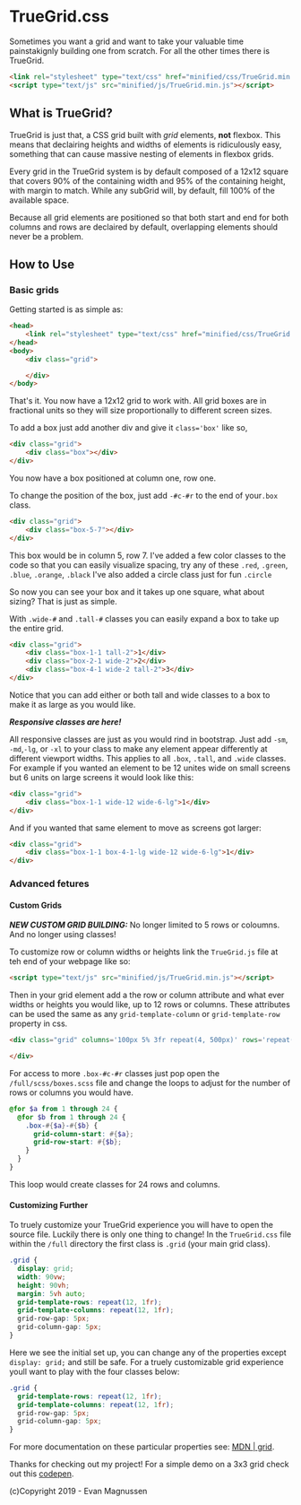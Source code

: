 # TrueGrid.css
Sometimes you want a grid and want to take your valuable time painstakignly building one from scratch.
For all the other times there is TrueGrid.

```html
<link rel="stylesheet" type="text/css" href="minified/css/TrueGrid.min.css"/>
<script type="text/js" src="minified/js/TrueGrid.min.js"></script>
``` 

## What is TrueGrid?
TrueGrid is just that, a CSS grid built with *grid* elements, **not** flexbox. This means that declairing heights and widths of elements is ridiculously easy, something that can cause massive nesting of elements in flexbox grids. 

Every grid in the TrueGrid system is by default composed of a 12x12 square that covers 90% of the containing width and 95% of the containing height, with margin to match. While any subGrid will, by default, fill 100% of the available space.

Because all grid elements are positioned so that both start and end for both columns and rows are declaired by default, overlapping elements should never be a problem.

## How to Use
### Basic grids
Getting started is as simple as:
```html
<head>
    <link rel="stylesheet" type="text/css" href="minified/css/TrueGrid.min.css"/>
</head>
<body>
    <div class="grid">

    </div>
</body>
```
That's it. You now have a 12x12 grid to work with. All grid boxes are in fractional units so they will size proportionally to different screen sizes.

To add a box just add another div and give it `class='box'` like so,
```html
<div class="grid">
    <div class="box"></div>
</div>
```
You now have a box positioned at column one, row one. 

To change the position of the box, just add `-#c-#r` to the end of your`.box` class.
```html
<div class="grid">
    <div class="box-5-7"></div>
</div>
```
This box would be in column 5, row 7.
I've added a few color classes to the code so that you can easily visualize spacing, try any of these `.red`, `.green`, `.blue`, `.orange`, `.black`
I've also added a circle class just for fun `.circle`

So now you can see your box and it takes up one square, what about sizing? That is just as simple.

With `.wide-#` and `.tall-#` classes you can easily expand a box to take up the entire grid.
```html
<div class="grid">
    <div class="box-1-1 tall-2">1</div>
    <div class="box-2-1 wide-2">2</div>
    <div class="box-4-1 wide-2 tall-2">3</div>
</div>
```
Notice that you can add either or both tall and wide classes to a box to make it as large as you would like.

**_Responsive classes are here!_**

All responsive classes are just as you would rind in bootstrap.
Just add `-sm`, `-md`,`-lg`, or `-xl` to your class to make any element appear differently at different viewport widths. This applies to all `.box`, `.tall`, and `.wide` classes.
For example if you wanted an element to be 12 unites wide on small screens but 6 units on large screens it would look like this:
```html
<div class="grid">
    <div class="box-1-1 wide-12 wide-6-lg">1</div>
</div>
```

And if you wanted that same element to move as screens got larger:
```html
<div class="grid">
    <div class="box-1-1 box-4-1-lg wide-12 wide-6-lg">1</div>
</div>
```

### Advanced fetures
#### Custom Grids

**_NEW CUSTOM GRID BUILDING:_**
No longer limited to 5 rows or coloumns. And no longer using classes!

To customize row or column widths or heights link the `TrueGrid.js` file at teh end of your webpage like so:
```html
<script type="text/js" src="minified/js/TrueGrid.min.js"></script>
``` 
Then in your grid element add a the row or column attribute and what ever widths or heights you would like, up to 12 rows or columns.
These attributes can be used the same as any `grid-template-column` or `grid-template-row` property in css.
```html
<div class="grid" columns='100px 5% 3fr repeat(4, 500px)' rows='repeat(12, 100px)'>

</div>
```
For access to more `.box-#c-#r` classes just pop open the `/full/scss/boxes.scss` file and change the loops to adjust for the number of rows or columns you would have.
```scss
@for $a from 1 through 24 {
  @for $b from 1 through 24 {
    .box-#{$a}-#{$b} {
      grid-column-start: #{$a};
      grid-row-start: #{$b};
    }
  }
}
```
This loop would create classes for 24 rows and columns.

#### Customizing Further

To truely customize your TrueGrid experience you will have to open the source file. Luckily there is only one thing to change! In the `TrueGrid.css` file within the `/full` directory the first class is `.grid` (your main grid class).
```css
.grid {
  display: grid;
  width: 90vw;
  height: 90vh;
  margin: 5vh auto;
  grid-template-rows: repeat(12, 1fr);
  grid-template-columns: repeat(12, 1fr);
  grid-row-gap: 5px;
  grid-column-gap: 5px;
}
```
Here we see the initial set up, you can change any of the properties except `display: grid;` and still be safe. For a truely customizable grid experience youll want to play with the four classes below:
```css
.grid {
  grid-template-rows: repeat(12, 1fr);
  grid-template-columns: repeat(12, 1fr);
  grid-row-gap: 5px;
  grid-column-gap: 5px;
}
```
For more documentation on these particular properties see: [MDN | grid](https://developer.mozilla.org/en-US/docs/Web/CSS/grid).

Thanks for checking out my project! For a simple demo on a 3x3 grid check out this [codepen](https://codepen.io/emags112/full/PXyqvv).

(c)Copyright 2019 - Evan Magnussen
